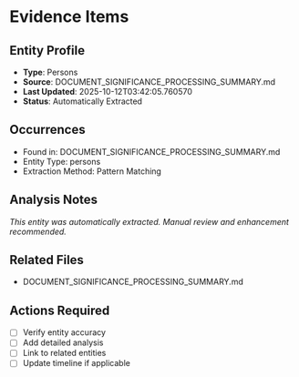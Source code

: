 # Evidence Items

## Entity Profile
- **Type**: Persons
- **Source**: DOCUMENT_SIGNIFICANCE_PROCESSING_SUMMARY.md
- **Last Updated**: 2025-10-12T03:42:05.760570
- **Status**: Automatically Extracted

## Occurrences
- Found in: DOCUMENT_SIGNIFICANCE_PROCESSING_SUMMARY.md
- Entity Type: persons
- Extraction Method: Pattern Matching

## Analysis Notes
*This entity was automatically extracted. Manual review and enhancement recommended.*

## Related Files
- DOCUMENT_SIGNIFICANCE_PROCESSING_SUMMARY.md

## Actions Required
- [ ] Verify entity accuracy
- [ ] Add detailed analysis
- [ ] Link to related entities
- [ ] Update timeline if applicable
